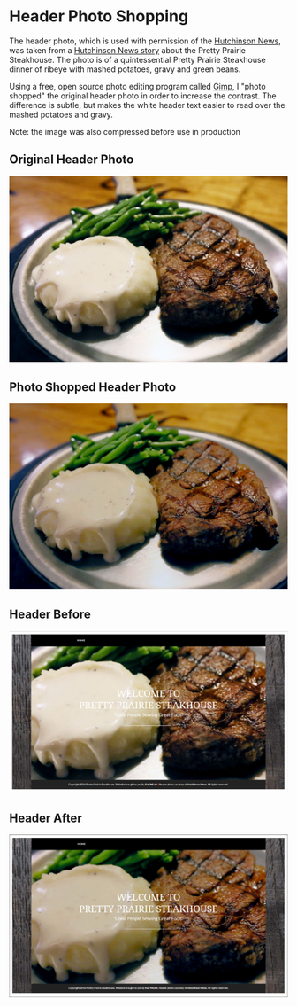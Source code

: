# Header Photo Shopping

The header photo, which is used with permission of the [Hutchinson News](http://www.hutchnews.com), was taken from a [Hutchinson News story](http://www.hutchnews.com/projects/progress/progress-a-small-town-s-prairie-survival-rodeo-just-part/article_3d11eaba-435c-5be2-8716-47b73a5e7558.html) about the Pretty Prairie Steakhouse. The photo is of a quintessential Pretty Prairie Steakhouse dinner of ribeye with mashed potatoes, gravy and green beans. 

Using a free, open source photo editing program called [Gimp](https://www.gimp.org), I "photo shopped" the original header photo in order to increase the contrast. The difference is subtle, but makes the white header text easier to read over the mashed potatoes and gravy.

Note: the image was also compressed before use in production

## Original Header Photo

![](images/header-photo/hutchinson-news-steak-original.jpg)

## Photo Shopped Header Photo

![](images/header-photo/hutchinson-news-steak-gimped.jpg)

## Header Before

![](images/header-photo/small-desktop-black-theme-boxed-and-white-border-header-before.jpg)

## Header After

![](images/header-photo/small-desktop-black-theme-boxed-and-white-border-header-after.jpg)


